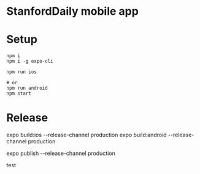 # StanfordDaily mobile app

# Setup
```
npm i
npm i -g expo-cli

npm run ios

# or
npm run android
npm start
```

# Release
expo build:ios --release-channel production
expo build:android --release-channel production

expo publish --release-channel production

test
